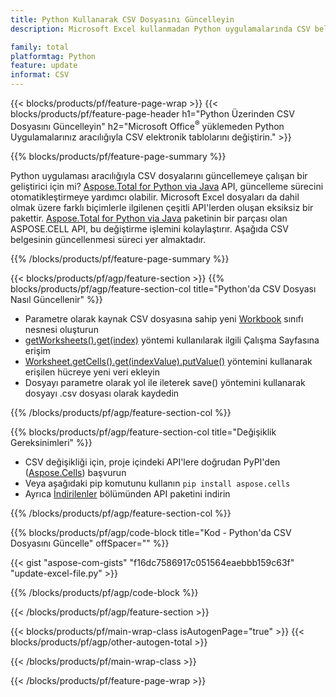 ```yaml
---
title: Python Kullanarak CSV Dosyasını Güncelleyin
description: Microsoft Excel kullanmadan Python uygulamalarında CSV belgesini değiştirin. 

family: total
platformtag: Python
feature: update
informat: CSV
---
```

{{< blocks/products/pf/feature-page-wrap >}}
{{< blocks/products/pf/feature-page-header h1="Python Üzerinden CSV Dosyasını Güncelleyin" h2="Microsoft Office<sup>&reg;</sup> yüklemeden Python Uygulamalarınız aracılığıyla CSV elektronik tablolarını değiştirin." >}}

{{% blocks/products/pf/feature-page-summary %}}

Python uygulaması aracılığıyla CSV dosyalarını güncellemeye çalışan bir geliştirici için mi? [Aspose.Total for Python via Java](https://products.aspose.com/total/python-java/) API, güncelleme sürecini otomatikleştirmeye yardımcı olabilir. Microsoft Excel dosyaları da dahil olmak üzere farklı biçimlerle ilgilenen çeşitli API'lerden oluşan eksiksiz bir pakettir. [Aspose.Total for Python via Java](https://products.aspose.com/total/python-java/) paketinin bir parçası olan ASPOSE.CELL API, bu değiştirme işlemini kolaylaştırır. Aşağıda CSV belgesinin güncellenmesi süreci yer almaktadır.

{{% /blocks/products/pf/feature-page-summary %}}

{{< blocks/products/pf/agp/feature-section >}}
{{% blocks/products/pf/agp/feature-section-col title="Python'da CSV Dosyası Nasıl Güncellenir" %}}

- Parametre olarak kaynak CSV dosyasına sahip yeni [Workbook](https://reference.aspose.com/cells/python-java/asposecells.api/Workbook) sınıfı nesnesi oluşturun
- [getWorksheets().get(index)](https://reference.aspose.com/cells/python/asposecells.api/workbook#Worksheets) yöntemi kullanılarak ilgili Çalışma Sayfasına erişim
- [Worksheet.getCells().get(indexValue).putValue()](https://reference.aspose.com/cells/python/asposecells.api/worksheet#Cells) yöntemini kullanarak erişilen hücreye yeni veri ekleyin
- Dosyayı parametre olarak yol ile ileterek save() yöntemini kullanarak dosyayı .csv dosyası olarak kaydedin

{{% /blocks/products/pf/agp/feature-section-col %}}

{{% blocks/products/pf/agp/feature-section-col title="Değişiklik Gereksinimleri" %}}

- CSV değişikliği için, proje içindeki API'lere doğrudan PyPI'den ([Aspose.Cells](https://pypi.org/project/aspose-cells/)) başvurun
- Veya aşağıdaki pip komutunu kullanın ```pip install aspose.cells``` 
- Ayrıca [İndirilenler](https://releases.aspose.com/cells/python-java) bölümünden API paketini indirin

{{% /blocks/products/pf/agp/feature-section-col %}}

{{% blocks/products/pf/agp/code-block title="Kod - Python'da CSV Dosyasını Güncelle" offSpacer="" %}}

{{< gist "aspose-com-gists" "f16dc7586917c051564eaebbb159c63f" "update-excel-file.py" >}}

{{% /blocks/products/pf/agp/code-block %}}

{{< /blocks/products/pf/agp/feature-section >}}

{{< blocks/products/pf/main-wrap-class isAutogenPage="true" >}}
{{< blocks/products/pf/agp/other-autogen-total >}}
 
{{< /blocks/products/pf/main-wrap-class >}}

{{< /blocks/products/pf/feature-page-wrap >}}